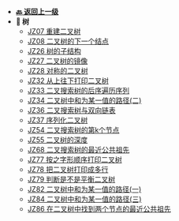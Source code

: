 <!-- 侧边栏 _sidebar.md -->

+ [**:back: 返回上一级**](/算法/剑指Offer/)
+ **:memo: 树**
    + [JZ07 重建二叉树](/算法/剑指Offer/02_树/JZ07_重建二叉树.md)
    + [JZ08 二叉树的下一个结点](/算法/剑指Offer/02_树/JZ08_二叉树的下一个结点.md)
    + [JZ26 树的子结构](/算法/剑指Offer/02_树/JZ26_树的子结构.md)
    + [JZ27 二叉树的镜像](/算法/剑指Offer/02_树/JZ27_二叉树的镜像.md)
    + [JZ28 对称的二叉树](/算法/剑指Offer/02_树/JZ28_对称的二叉树.md)
    + [JZ32 从上往下打印二叉树](/算法/剑指Offer/02_树/JZ32_从上往下打印二叉树.md)
    + [JZ33 二叉搜索树的后序遍历序列](/算法/剑指Offer/02_树/JZ33_二叉搜索树的后序遍历序列.md)
    + [JZ34 二叉树中和为某一值的路径(二)](/算法/剑指Offer/02_树/JZ34_二叉树中和为某一值的路径(二).md)
    + [JZ36 二叉搜索树与双向链表](/算法/剑指Offer/02_树/JZ36_二叉搜索树与双向链表.md)
    + [JZ37 序列化二叉树](/算法/剑指Offer/02_树/JZ37_序列化二叉树.md)
    + [JZ54 二叉搜索树的第k个节点](/算法/剑指Offer/02_树/JZ54_二叉搜索树的第k个节点.md)
    + [JZ55 二叉树的深度](/算法/剑指Offer/02_树/JZ55_二叉树的深度.md)
    + [JZ68 二叉搜索树的最近公共祖先](/算法/剑指Offer/02_树/JZ68_二叉搜索树的最近公共祖先.md)
    + [JZ77 按之字形顺序打印二叉树](/算法/剑指Offer/02_树/JZ77_按之字形顺序打印二叉树.md)
    + [JZ78 把二叉树打印成多行](/算法/剑指Offer/02_树/JZ78_把二叉树打印成多行.md)
    + [JZ79 判断是不是平衡二叉树](/算法/剑指Offer/02_树/JZ79_判断是不是平衡二叉树.md)
    + [JZ82 二叉树中和为某一值的路径(一)](/算法/剑指Offer/02_树/JZ82_二叉树中和为某一值的路径(一).md)
    + [JZ84 二叉树中和为某一值的路径(三)](/算法/剑指Offer/02_树/JZ84_二叉树中和为某一值的路径(三).md)
    + [JZ86 在二叉树中找到两个节点的最近公共祖先](/算法/剑指Offer/02_树/JZ86_在二叉树中找到两个节点的最近公共祖先.md)